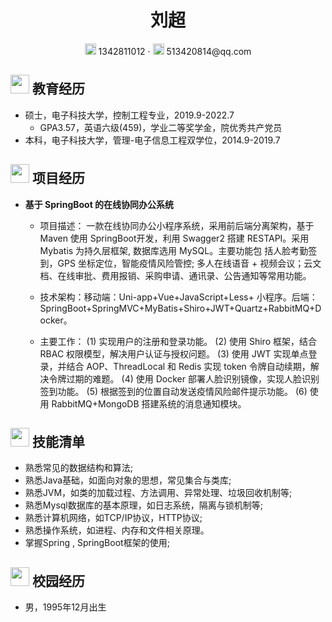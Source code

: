  <center>
     <h1>刘超</h1>
     <div>
         <span>
             <img src="assets/phone-solid.svg" width="18px">
             1342811012
         </span>
         ·
         <span>
             <img src="assets/envelope-solid.svg" width="18px">
             513420814@qq.com
         </span>
     </div>
 </center>


 
## <img src="assets/graduation-cap-solid.svg" width="30px"> 教育经历

- 硕士，电子科技大学，控制工程专业，2019.9-2022.7
  - GPA3.57，英语六级(459)，学业二等奖学金，院优秀共产党员
- 本科，电子科技大学，管理-电子信息工程双学位，2014.9-2019.7


## <img src="assets/project-diagram-solid.svg" width="30px"> 项目经历

- **基于 SpringBoot 的在线协同办公系统**

  - 项目描述： 一款在线协同办公小程序系统，采用前后端分离架构，基于 Maven 使用 SpringBoot开发，利用 Swagger2 搭建 RESTAPI。采用 Mybatis 为持久层框架, 数据库选用 MySQL。主要功能包
    括人脸考勤签到，GPS 坐标定位，智能疫情风险管控; 多人在线语音 + 视频会议；云文档、在线审批、费用报销、采购申请、通讯录、公告通知等常用功能。
   
  - 技术架构：移动端：Uni-app+Vue+JavaScript+Less+ 小程序。后端：SpringBoot+SpringMVC+MyBatis+Shiro+JWT+Quartz+RabbitMQ+Docker。
  - 主要工作： (1) 实现用户的注册和登录功能。
    (2) 使用 Shiro 框架，结合 RBAC 权限模型，解决用户认证与授权问题。
    (3) 使用 JWT 实现单点登录，并结合 AOP、ThreadLocal 和 Redis 实现 token 令牌自动续期，解决令牌过期的难题。
    (4) 使用 Docker 部署人脸识别镜像，实现人脸识别签到功能。
    (5) 根据签到的位置自动发送疫情风险邮件提示功能。
    (6) 使用 RabbitMQ+MongoDB 搭建系统的消息通知模块。

## <img src="assets/tools-solid.svg" width="30px"> 技能清单

- 熟悉常见的数据结构和算法; 
- 熟悉Java基础，如面向对象的思想，常见集合与类库;
- 熟悉JVM，如类的加载过程、方法调用、异常处理、垃圾回收机制等;
- 熟悉Mysql数据库的基本原理，如日志系统，隔离与锁机制等;
- 熟悉计算机网络，如TCP/IP协议，HTTP协议;
- 熟悉操作系统，如进程、内存和文件相关原理。
- 掌握Spring , SpringBoot框架的使用;

## <img src="assets/info-circle-solid.svg" width="30px"> 校园经历
 - 男，1995年12月出生

